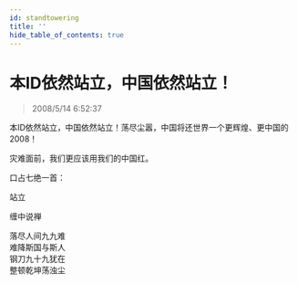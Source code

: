 ```yaml
---
id: standtowering
title: ''
hide_table_of_contents: true
---
```


# 本ID依然站立，中国依然站立！

> 2008/5/14 6:52:37

<div style={{color: '#CC0000', fontSize: '24px', fontWeight: '500', textAlign: 'left', lineHeight: '180%'}}>

本ID依然站立，中国依然站立！荡尽尘嚣，中国将还世界一个更辉煌、更中国的2008！

 

灾难面前，我们更应该用我们的中国红。

 

口占七绝一首：
</div>

 
<div style={{color:'#CC0000', fontSize: '56px', fontWeight: '500', textAlign: 'center', lineHeight: '150%'}}>

站立
</div>

 
<div style={{color:'#CC0000', fontSize: '56px', fontWeight: '500', textAlign: 'center', lineHeight: '150%'}}>

缠中说禅
</div>

 
<div style={{color:'#CC0000', fontSize: '56px', fontWeight: '500', textAlign: 'center', lineHeight: '150%'}}>

落尽人间九九难<br/>
难降斯国与斯人<br/>
钢刀九十九犹在<br/>
整顿乾坤荡浊尘
</div>